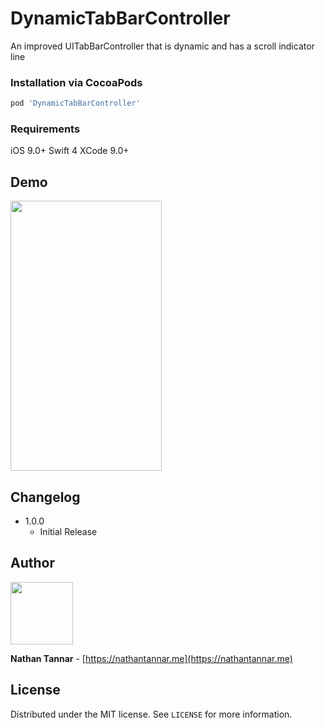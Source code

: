 # DynamicTabBarController
An improved UITabBarController that is dynamic and has a scroll indicator line

### Installation via CocoaPods

```ruby
pod 'DynamicTabBarController'
```

### Requirements

iOS 9.0+
Swift 4
XCode 9.0+

## Demo

<img src="https://github.com/nathantannar4/DynamicTabBarController/raw/master/Demo.gif" width="242" height="432">

## Changelog

- 1.0.0
    - Initial Release

## Author
<p>
<img src="https://github.com/nathantannar4/NTComponents/raw/master/NTComponents/Assets/Nathan.png" width="100" height="100">
</p>

**Nathan Tannar** - [https://nathantannar.me](https://nathantannar.me)

## License

Distributed under the MIT license. See ``LICENSE`` for more information.

